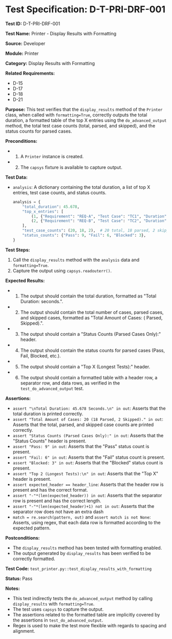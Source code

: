# Test Specification: D-T-PRI-DRF-001

**Test ID:** D-T-PRI-DRF-001

**Test Name:** Printer - Display Results with Formatting

**Source:** Developer

**Module:** Printer

**Category:** Display Results with Formatting

**Related Requirements:**

*   D-15
*   D-17
*   D-18
*   D-21

**Purpose:**
This test verifies that the `display_results` method of the `Printer` class, when called with `formatting=True`, correctly outputs the total duration, a formatted table of the top X entries using the `do_advanced_output` method, the total test case counts (total, parsed, and skipped), and the status counts for parsed cases.

**Preconditions:**

*   1) A `Printer` instance is created.
*   2) The `capsys` fixture is available to capture output.

**Test Data:**

*   `analysis`: A dictionary containing the total duration, a list of top X entries, test case counts, and status counts.
    ```python
    analysis = {
        "total_duration": 45.678,
        "top_x_entries": [
            (1, {"Requirement": "REQ-A", "Test Case": "TC1", "Duration": 10.0, "Status": "Passed"}),
            (2, {"Requirement": "REQ-B", "Test Case": "TC2", "Duration": 35.678, "Status": "Failed"})
        ],
        "test_case_counts": (20, 18, 2),  # 20 total, 18 parsed, 2 skipped
        "status_counts": {"Pass": 9, "Fail": 6, "Blocked": 3},
    }
    ```

**Test Steps:**

1.  Call the `display_results` method with the `analysis` data and `formatting=True`.
2.  Capture the output using `capsys.readouterr()`.

**Expected Results:**

*   1) The output should contain the total duration, formatted as "Total Duration: <value> seconds.".
*   2) The output should contain the total number of cases, parsed cases, and skipped cases, formatted as "Total Amount of Cases: <total> (<parsed> Parsed, <skipped> Skipped).".
*   3) The output should contain a "Status Counts (Parsed Cases Only):" header.
*   4) The output should contain the status counts for parsed cases (Pass, Fail, Blocked, etc.).
*   5) The output should contain a "Top X (Longest Tests):" header.
*   6) The output should contain a formatted table with a header row, a separator row, and data rows, as verified in the `test_do_advanced_output` test.

**Assertions:**

*   `assert "\nTotal Duration: 45.678 Seconds.\n" in out`: Asserts that the total duration is printed correctly.
*   `assert "Total Amount of Cases: 20 (18 Parsed, 2 Skipped)." in out`: Asserts that the total, parsed, and skipped case counts are printed correctly.
*   `assert "Status Counts (Parsed Cases Only):" in out`: Asserts that the "Status Counts" header is present.
*   `assert "Pass: 9" in out`: Asserts that the "Pass" status count is present.
*   `assert "Fail: 6" in out`: Asserts that the "Fail" status count is present.
*   `assert "Blocked: 3" in out`: Asserts that the "Blocked" status count is present.
*   `assert "Top 2 (Longest Tests):\n" in out`: Asserts that the "Top X" header is present.
*   `assert expected_header == header_line`: Asserts that the header row is present and has the correct format.
*   `assert "-"*(len(expected_header)) in out`: Asserts that the separator row is present and has the correct length.
*   `assert "-"*(len(expected_header)+1) not in out`: Asserts that the separator row does not have an extra dash
*   `match = re.search(pattern, out)` and `assert match is not None`: Asserts, using regex, that each data row is formatted according to the expected pattern.

**Postconditions:**

*   The `display_results` method has been tested with formatting enabled.
*   The output generated by `display_results` has been verified to be correctly formatted.

**Test Code:** `test_printer.py::test_display_results_with_formatting`

**Status:** Pass

**Notes:**

*   This test indirectly tests the `do_advanced_output` method by calling `display_results` with `formatting=True`.
*   The test uses `capsys` to capture the output.
*   The assertions related to the formatted table are implicitly covered by the assertions in `test_do_advanced_output`.
*   Regex is used to make the test more flexible with regards to spacing and alignment.
